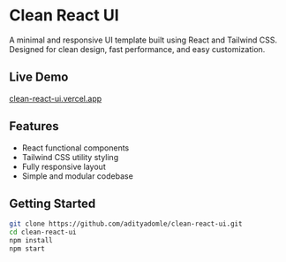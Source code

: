 # Clean React UI

A minimal and responsive UI template built using React and Tailwind CSS. Designed for clean design, fast performance, and easy customization.

## Live Demo

[clean-react-ui.vercel.app](https://clean-react-ui.vercel.app)

## Features

- React functional components
- Tailwind CSS utility styling
- Fully responsive layout
- Simple and modular codebase

## Getting Started

```bash
git clone https://github.com/adityadomle/clean-react-ui.git
cd clean-react-ui
npm install
npm start
